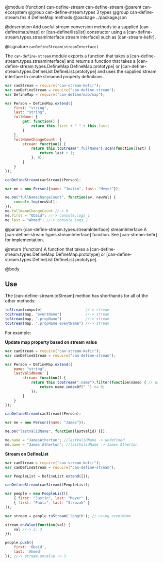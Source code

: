 @module {function} can-define-stream can-define-stream
@parent can-ecosystem
@group can-define-stream.types 3 types
@group can-define-stream.fns 4 DefineMap methods
@package ../package.json

@description Add useful stream conversion methods to a supplied [can-define/map/map] or [can-define/list/list] constructor using a [can-define-stream.types.streamInterface stream interface] such as [can-stream-kefir].

@signature `canDefineStream(streamInterface)`

The `can-define-stream` module exports a function that takes a [can-define-stream.types.streamInterface] and returns a function that takes a [can-define-stream.types.DefineMap DefineMap.prototype] or [can-define-stream.types.DefineList DefineList.prototype] and uses the supplied stream interface to create streamed property definitions.

```js
var canStream = require("can-stream-kefir");
var canDefineStream = require("can-define-stream");
var DefineMap = require("can-define/map/map");

var Person = DefineMap.extend({
    first: "string",
    last: "string",
    fullName: {
        get: function() {
            return this.first + " " + this.last;
        }
    },
    fullNameChangeCount: {
        stream: function() {
            return this.toStream(".fullName").scan(function(last) {
                return last + 1;
            }, 0);
        }
    }
});

canDefineStream(canStream)(Person);

var me = new Person({name: "Justin", last: "Meyer"});

me.on("fullNameChangeCount", function(ev, newVal) {
    console.log(newVal);
});
me.fullNameChangeCount //-> 0
me.first = "Obaid"; //-> console.logs 1
me.last = "Ahmed"; //-> console.logs 2
```

@param {can-define-stream.types.streamInterface} streamInterface A [can-define-stream.types.streamInterface] function. See [can-stream-kefir] for implementation.

@return {function} A function that takes a [can-define-stream.types.DefineMap DefineMap.prototype] or [can-define-stream.types.DefineList DefineList.prototype].

@body

## Use

The [can-define-stream.toStream] method has shorthands for all of the other methods:

```js
toStream(compute)                    //-> stream
toStream(map, "eventName")           //-> stream
toStream(map, ".propName")           //-> stream
toStream(map, ".propName eventName") //-> stream
```

For example:

__Update map property based on stream value__

```js
var canStream = require("can-stream-kefir");
var canDefineStream = require("can-define-stream");

var Person = DefineMap.extend({
    name: "string",
    lastValidName: {
        stream: function() {
            return this.toStream(".name").filter(function(name) { // using propName
                return name.indexOf(" ") >= 0;
            });
        }
    }
});

canDefineStream(canStream)(Person);

var me = new Person({name: "James"});

me.on("lastValidName", function(lastValid) {});

me.name = "JamesAtherton"; //lastValidName -> undefined
me.name = "James Atherton"; //lastValidName -> James Atherton
```

__Stream on DefineList__

```js
var canStream = require("can-stream-kefir");
var canDefineStream = require("can-define-stream");

var PeopleList = DefineList.extend({});

canDefineStream(canStream)(PeopleList);

var people = new PeopleList([
    { first: "Justin", last: "Meyer" },
    { first: "Paula", last: "Strozak" }
]);

var stream = people.toStream('length'); // using eventName

stream.onValue(function(val) {
    val //-> 2, 3
});

people.push({
    first: 'Obaid',
    last: 'Ahmed'
}); //-> stream.onValue -> 3
```
